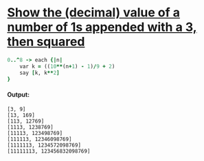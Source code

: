 [1]: https://rosettacode.org/wiki/Show_the_(decimal)_value_of_a_number_of_1s_appended_with_a_3,_then_squared

# [Show the (decimal) value of a number of 1s appended with a 3, then squared][1]

```ruby
0..^8 -> each {|n|
    var k = ((10**(n+1) - 1)/9 + 2)
    say [k, k**2]
}
```

#### Output:
```
[3, 9]
[13, 169]
[113, 12769]
[1113, 1238769]
[11113, 123498769]
[111113, 12346098769]
[1111113, 1234572098769]
[11111113, 123456832098769]
```
